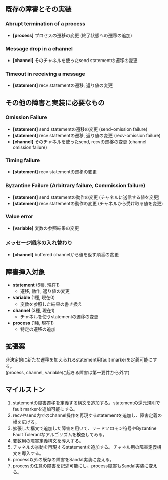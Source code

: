 ## 既存の障害とその実装
### Abrupt termination of a process
- **[process]** プロセスの遷移の変更 (終了状態への遷移の追加)

### Message drop in a channel
- **[channel]** そのチャネルを使ったsend statementの遷移の変更

### Timeout in receiving a message
- **[statement]** recv statementの遷移, 返り値の変更

## その他の障害と実装に必要なもの
### Omission Failure
- **[statement]** send statementの遷移の変更 (send-omission failure)
- **[statement]** recv statementの遷移, 返り値の変更 (recv-omission failure)
- **[channel]** そのチャネルを使ったsend, recvの遷移の変更 (channel omission failure)

### Timing failure
- **[statement]** recv statementの遷移の変更

### Byzantine Failure (Arbitrary failure, Commission failure)
- **[statement]** send statementの動作の変更 (チャネルに送信する値を変更)
- **[statement]** recv statementの動作の変更 (チャネルから受け取る値を変更)

### Value error
- **[variable]** 変数の参照結果の変更

### メッセージ順序の入れ替わり
- **[channel]** buffered channelから値を返す順番の変更

## 障害挿入対象
- **statement** (6種, 現在1)
  - 遷移, 動作, 返り値の変更
- **variable** (1種, 現在0)
  - 変数を参照した結果の書き換え
- **channel** (3種, 現在1)
  - チャネルを使うstatementの遷移の変更
- **process** (1種, 現在1)
  - 特定の遷移の追加

## 拡張案

非決定的に新たな遷移を加えられるstatement用fault markerを定義可能にする。  
(process, channel, variableに起きる障害は第一要件から外す)

## マイルストン

1. statementの障害遷移を定義する構文を追加する。statementの還元規則でfault markerを追加可能にする。
2. recvやsend内でのchannel操作を再現するstatementを追加し、障害定義の幅を広げる。
3. 拡張した構文で追加した障害を用いて、リードソロモン符号やByzantine Fault Tolerantなアルゴリズムを検査してみる。
4. 変数用の障害定義構文を導入する。
5. チャネルの挙動を再現するstatementを追加する。チャネル用の障害定義構文を導入する。
6. process以外の既存の障害をSandal実装に変える。
7. processの任意の障害を記述可能にし、process障害もSandal実装に変える。
